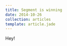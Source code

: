 ```yaml
---
title: Segment is winning
date: 2014-10-26
collection: articles
template: article.jade
---
```


Hey!
